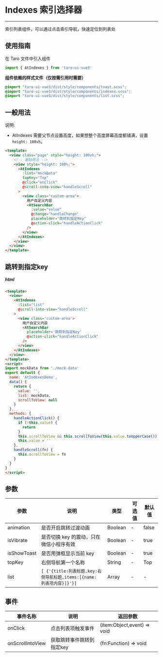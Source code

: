 # Indexes 索引选择器

---
索引列表组件，可以通过点击索引导航，快速定位到列表处

## 使用指南

在 Taro 文件中引入组件

```typescript
import { AtIndexes } from 'taro-ui-vue3'
```

**组件依赖的样式文件（仅按需引用时需要）**

```scss
@import "taro-ui-vue3/dist/style/components/toast.scss";
@import "taro-ui-vue3/dist/style/components/indexes.scss";
@import "taro-ui-vue3/dist/style/components/list.scss";
```

## 一般用法

说明:

* AtIndexes 需要父节点设置高度，如果想整个高度屏幕高度都铺满，设置 `height: 100vh`。


```html
<template>
  <view class="page" style="height: 100vh;">
    <!-- 基础用法 -->
    <view style="height: 100%;">
      <AtIndexes
        :list="mockData"
        topKey="Top"
        @click="onClick"
        @scroll-into-view="handleScroll"
      >
        <view class="custom-area">
          用户自定义内容
          <AtSearchBar
            :value="value"
            @change="handleChange"
            placeholder="跳转到指定Key"
            @action-click="handleActionClick"
          />
        </view>
      </AtIndexes>
    </view>
  </view>
</template>
```



## 跳转到指定key


##### html

```html
<template>
  <view>
    <AtIndexes
      :list="list"
      @scroll-into-view="handleScroll"
    >
      <view class='custom-area'>
        用户自定义内容
        <AtSearchBar  
          placeholder='跳转到指定Key' 
          @action-click="handleActionClick" 
        />
      </view>
    </AtIndexes>
  </view>
</template>
<script>
import mockData from './mock-data'
export default {
  name: 'AtIndexesDemo',
  data() {
    return {
      value: '',
      list: mockData,
      scrollToView: null
    }
  },
  methods: {
    handleActionClick() {
      if (!this.value) {
        return
      }
      this.scrollToView && this.scrollToView(this.value.toUpperCase())
      this.value = ''
    },
    handleScroll(fn) {
      this.scrollToView = fn
    }
  }
}
</script>
```


## 参数

| 参数       | 说明    | 类型    | 可选值   | 默认值   |
| ---------- | ------- | ------- | ------- | --- |
| animation | 是否开启跳转过渡动画 | Boolean  | - | false |
| isVibrate | 是否切换 key 的震动，只在微信小程序有效 | Boolean  | - | true |
| isShowToast | 是否用弹框显示当前 key | Boolean  | - | true |
| topKey | 右侧导航第一个名称 | String  | - | Top |
| list | `[ {'{title:列表标题,key:右侧导航标题,items:[{name: 列表项内容}]}'}]` | Array  | - | - |

## 事件

| 事件名称 | 说明          | 返回参数  |
|---------- |-------------- |---------- |
| onClick | 点击列表项触发事件 |  (item:Object,event) => void |
| onScrollIntoView | 获取跳转事件跳转到指定key | (fn:Function) => void |
